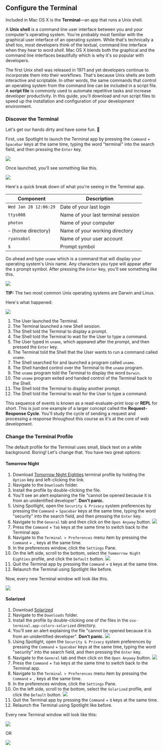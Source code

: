 ## Configure the Terminal

Included in Mac OS X is the **Terminal**—an app that runs a Unix shell.

A **Unix shell** is a command line user interface between you and your computer's operating system. You're probably most familiar with the graphical user interface of an operating system. While that's technically a shell too, most developers think of the textual, command line interface when they hear to word _shell_. Mac OS X blends both the graphical and the command line interfaces beautifully which is why it's so popular with developers.

The first Unix shell was released in 1971 and yet developers continue to incorporate them into their workflows. That's because Unix shells are both interactive and scriptable. In other words, the same commands that control an operating system from the command line can be included in a script file. A **script file** is commonly used to automate repetitive tasks and increase developer productivity. In this guide, you'll download and run script files to speed up the installation and configuration of your development environment.

### Discover the Terminal

Let's get our hands dirty and have some fun. :paw_prints:

First, use Spotlight to launch the Terminal app by pressing the `Command` + `Spacebar` keys at the same time, typing the word "terminal" into the search field, and then pressing the `Enter` key.

![](https://students-gschool-production.s3.amazonaws.com/uploads/asset/file/5/terminal-spotlight.jpg)

Once launched, you'll see something like this.

![](https://students-gschool-production.s3.amazonaws.com/uploads/asset/file/6/terminal-plain.png)

Here's a quick break down of what you're seeing in the Terminal app.

| Component             | Description                            |
| --------------------- | -------------------------------------- |
| `Wed Jan 28 12:06:29` | Date of your last login                |
| `ttys008`             | Name of your last terminal session     |
| `photon`              | Name of your computer                  |
| `~` (home directory)  | Name of your working directory         |
| `ryansobol`           | Name of your user account              |
| `$`                   | Prompt symbol                          |

Go ahead and type `uname` which is a command that will display your operating system's Unix name. Any characters you type will appear after the `$` prompt symbol. After pressing the `Enter` key, you'll see something like this.

![](https://students-gschool-production.s3.amazonaws.com/uploads/asset/file/7/terminal-uname.png)

**TIP:** The two most common Unix operating systems are Darwin and Linux.

Here's what happened:

![](https://students-gschool-production.s3.amazonaws.com/uploads/asset/file/8/terminal-sequence.png)

1. The User launched the Terminal.
1. The Terminal launched a new Shell session.
1. The Shell told the Terminal to display a prompt.
1. The Shell told the Terminal to wait for the User to type a command.
1. The User typed in `uname`, which appeared after the prompt, and then pressed the `Enter` key.
1. The Terminal told the Shell that the User wants to run a command called `uname`.
1. The Shell searched for and launched a program called `uname`.
1. The Shell handed control over the Terminal to the `uname` program.
1. The `uname` program told the Terminal to display the word `Darwin`.
1. The `uname` program exited and handed control of the Terminal back to the Shell.
1. The Shell told the Terminal to display another prompt.
1. The Shell told the Terminal to wait for the User to type a command.

This sequence of events is known as a read-evaluate-print loop or **REPL** for short. This is just one example of a larger concept called the **Request-Response Cycle**. You'll study the cycle of sending a request and processing a response throughout this course as it's at the core of web development.

### Change the Terminal Profile

The default profile for the Terminal uses small, black text on a white background. Boring! Let's change that.  You have two great options:

#### Tomorrow Night

1. Download [Tomorrow Night Eighties](https://raw.githubusercontent.com/ryansobol/sea-c17-ruby/master/class1/osx/Tomorrow%20Night%20Eighties.terminal) terminal profile by holding the `Option` key and left-clicking the link.
1. Navigate to the `Downloads` folder.
1. Install the profile by double-clicking the file.
1. You'll see an alert explaining the file "cannot be opened because it is from an unidentified developer". **Don't panic.**
1. Using Spotlight, open the `Security & Privacy` system preferences by pressing the `Command` + `Spacebar` keys at the same time, typing the word "security" into the search field, and then pressing the `Enter` key.
1. Navigate to the `General` tab and then click on the `Open Anyway` button. ![](https://students-gschool-production.s3.amazonaws.com/uploads/asset/file/9/tomorrow-night-security.png)
1. Press the `Command` + `Tab` keys at the same time to switch back to the Terminal app.
1. Navigate to the `Terminal > Preferences` menu item by pressing the `Command` + `,` keys at the same time.
1. In the preferences window, click the `Settings` Pane.
1. On the left side, scroll to the bottom, select the `Tommorrow Night Eighties` profile, and click the `Default` button. ![](https://students-gschool-production.s3.amazonaws.com/uploads/asset/file/10/tomorrow-night-default.png)
1. Quit the Terminal app by pressing the `Command` + `Q` keys at the same time.
1. Relaunch the Terminal using Spotlight like before.

Now, every new Terminal window will look like this.

![](https://students-gschool-production.s3.amazonaws.com/uploads/asset/file/11/tomorrow-night-terminal.png)

#### Solarized

1. Download [Solarized](http://ethanschoonover.com/solarized/files/solarized.zip)
1. Navigate to the `Downloads` folder.
1. Install the profile by double-clicking one of the files in the `osx-terminal.app-colors-solarized` directory.
1. You'll see an alert explaining the file "cannot be opened because it is from an unidentified developer". **Don't panic.**  ![](https://students-gschool-production.s3.amazonaws.com/uploads/asset/file/2/solarized-cannot-be-opened.png)
1. Using Spotlight, open the `Security & Privacy` system preferences by pressing the `Command` + `Spacebar` keys at the same time, typing the word "security" into the search field, and then pressing the `Enter` key.
1. Navigate to the `General` tab and then click on the `Open Anyway` button. ![](https://students-gschool-production.s3.amazonaws.com/uploads/asset/file/4/solarized-preferences.png)
1. Press the `Command` + `Tab` keys at the same time to switch back to the Terminal app.
1. Navigate to the `Terminal > Preferences` menu item by pressing the `Command` + `,` keys at the same time.
1. In the preferences window, click the `Settings` Pane.
1. On the left side, scroll to the bottom, select the `Solarized` profile, and click the `Default` button.  ![](https://students-gschool-production.s3.amazonaws.com/uploads/asset/file/3/solarized-default-profile.png)
1. Quit the Terminal app by pressing the `Command` + `Q` keys at the same time.
1. Relaunch the Terminal using Spotlight like before.

Every new Terminal window will look like this:

![](https://students-gschool-production.s3.amazonaws.com/uploads/asset/file/12/solarized-dark.png)

OR

![](https://students-gschool-production.s3.amazonaws.com/uploads/asset/file/13/solarized-light.png)
